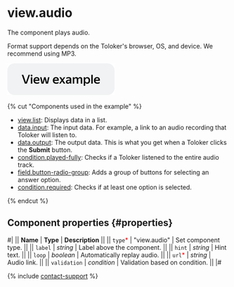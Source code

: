 # view.audio

The component plays audio.

Format support depends on the Toloker's browser, OS, and device. We recommend using MP3.

[![View example](../_images/buttons/view-example.svg)](https://ya.cc/t/d0D-SzfG46oojL)

{% cut "Components used in the example" %}

- [view.list](view.list.md): Displays data in a list.
- [data.input](../operations/work-with-data.md): The input data. For example, a link to an audio recording that Toloker will listen to.
- [data.output](../operations/work-with-data.md): The output data. This is what you get when a Toloker clicks the **Submit** button.
- [condition.played-fully](condition.played.md): Checks if a Toloker listened to the entire audio track.
- [field.button-radio-group](field.button-radio-group.md): Adds a group of buttons for selecting an answer option.
- [condition.required](condition.required.md): Checks if at least one option is selected.

{% endcut %}

## Component properties {#properties}

#|
|| **Name** | **Type** | **Description** ||
|| `type`<span style="color: red">\*</span> | "view.audio" | Set component type. ||
|| `label` | _string_ | Label above the component. ||
|| `hint` | _string_ | Hint text. ||
|| `loop` | _boolean_ | Automatically replay audio. ||
|| `url`<span style="color: red">\*</span> | _string_ | Audio link. ||
|| `validation` | _condition_ | Validation based on condition. ||
|#

{% include [contact-support](../_includes/contact-support.md) %}
